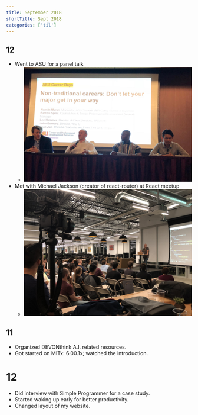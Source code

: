 ```yaml
---
title: September 2018
shortTitle: Sept 2018
categories: ['til']
---
```


## 12

- Went to ASU for a panel talk
  - ![ASU panel talk](./0912_2018_asu.jpeg)
- Met with Michael Jackson (creator of react-router) at React meetup
  - ![React meetup](./0912_2018_react.jpg)

## 11

- Organized DEVONthink A.I. related resources.
- Got started on MITx: 6.00.1x; watched the introduction.

# 12

- Did interview with Simple Programmer for a case study.
- Started waking up early for better productivity.
- Changed layout of my website.
